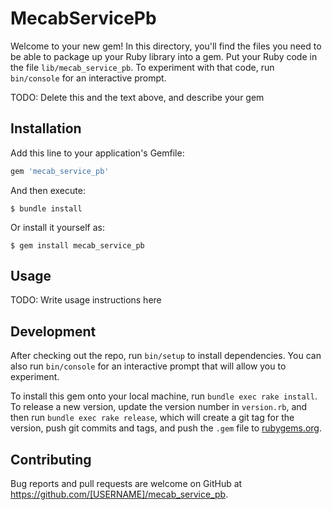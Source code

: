 # MecabServicePb

Welcome to your new gem! In this directory, you'll find the files you need to be able to package up your Ruby library into a gem. Put your Ruby code in the file `lib/mecab_service_pb`. To experiment with that code, run `bin/console` for an interactive prompt.

TODO: Delete this and the text above, and describe your gem

## Installation

Add this line to your application's Gemfile:

```ruby
gem 'mecab_service_pb'
```

And then execute:

    $ bundle install

Or install it yourself as:

    $ gem install mecab_service_pb

## Usage

TODO: Write usage instructions here

## Development

After checking out the repo, run `bin/setup` to install dependencies. You can also run `bin/console` for an interactive prompt that will allow you to experiment.

To install this gem onto your local machine, run `bundle exec rake install`. To release a new version, update the version number in `version.rb`, and then run `bundle exec rake release`, which will create a git tag for the version, push git commits and tags, and push the `.gem` file to [rubygems.org](https://rubygems.org).

## Contributing

Bug reports and pull requests are welcome on GitHub at https://github.com/[USERNAME]/mecab_service_pb.

